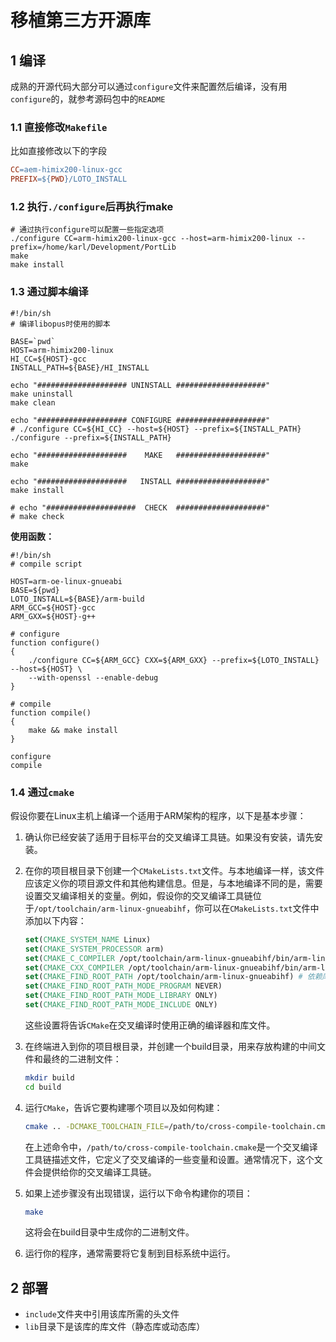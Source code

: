 # 移植第三方开源库

## 1 编译

成熟的开源代码大部分可以通过`configure`文件来配置然后编译，没有用`configure`的，就参考源码包中的`README`

### 1.1 直接修改`Makefile`

比如直接修改以下的字段

```makefile
CC=aem-himix200-linux-gcc
PREFIX=${PWD}/LOTO_INSTALL
```

### 1.2 执行`./configure`后再执行make

```shell
# 通过执行configure可以配置一些指定选项
./configure CC=arm-himix200-linux-gcc --host=arm-himix200-linux --prefix=/home/karl/Development/PortLib
make
make install
```

### 1.3 通过脚本编译

```shell
#!/bin/sh
# 编译libopus时使用的脚本

BASE=`pwd`
HOST=arm-himix200-linux
HI_CC=${HOST}-gcc
INSTALL_PATH=${BASE}/HI_INSTALL

echo "#################### UNINSTALL ####################"
make uninstall
make clean

echo "#################### CONFIGURE ####################"
# ./configure CC=${HI_CC} --host=${HOST} --prefix=${INSTALL_PATH}
./configure --prefix=${INSTALL_PATH}

echo "####################    MAKE   ####################"
make

echo "####################   INSTALL ####################"
make install

# echo "####################  CHECK  ####################"
# make check
```

**使用函数：**

```shell
#!/bin/sh
# compile script

HOST=arm-oe-linux-gnueabi
BASE=${pwd}
LOTO_INSTALL=${BASE}/arm-build
ARM_GCC=${HOST}-gcc
ARM_GXX=${HOST}-g++

# configure
function configure()
{
    ./configure CC=${ARM_GCC} CXX=${ARM_GXX} --prefix=${LOTO_INSTALL} --host=${HOST} \
    --with-openssl --enable-debug
}

# compile
function compile()
{
    make && make install
}

configure
compile
```

### 1.4  通过`cmake`

假设你要在Linux主机上编译一个适用于ARM架构的程序，以下是基本步骤：

1. 确认你已经安装了适用于目标平台的交叉编译工具链。如果没有安装，请先安装。

2. 在你的项目根目录下创建一个`CMakeLists.txt`文件。与本地编译一样，该文件应该定义你的项目源文件和其他构建信息。但是，与本地编译不同的是，需要设置交叉编译相关的变量。例如，假设你的交叉编译工具链位于`/opt/toolchain/arm-linux-gnueabihf`，你可以在`CMakeLists.txt`文件中添加以下内容：

   ```cmake
   set(CMAKE_SYSTEM_NAME Linux)
   set(CMAKE_SYSTEM_PROCESSOR arm)
   set(CMAKE_C_COMPILER /opt/toolchain/arm-linux-gnueabihf/bin/arm-linux-gnueabihf-gcc)
   set(CMAKE_CXX_COMPILER /opt/toolchain/arm-linux-gnueabihf/bin/arm-linux-gnueabihf-g++)
   set(CMAKE_FIND_ROOT_PATH /opt/toolchain/arm-linux-gnueabihf) # 依赖库索引目录，交叉编译时通常更改为zi
   set(CMAKE_FIND_ROOT_PATH_MODE_PROGRAM NEVER)
   set(CMAKE_FIND_ROOT_PATH_MODE_LIBRARY ONLY)
   set(CMAKE_FIND_ROOT_PATH_MODE_INCLUDE ONLY)
   ```

   这些设置将告诉`CMake`在交叉编译时使用正确的编译器和库文件。

3. 在终端进入到你的项目根目录，并创建一个build目录，用来存放构建的中间文件和最终的二进制文件：

   ```bash
   mkdir build
   cd build
   ```

4. 运行`CMake`，告诉它要构建哪个项目以及如何构建：

   ```bash
   cmake .. -DCMAKE_TOOLCHAIN_FILE=/path/to/cross-compile-toolchain.cmake
   ```

   在上述命令中，`/path/to/cross-compile-toolchain.cmake`是一个交叉编译工具链描述文件，它定义了交叉编译的一些变量和设置。通常情况下，这个文件会提供给你的交叉编译工具链。

5. 如果上述步骤没有出现错误，运行以下命令构建你的项目：

   ```bash
   make
   ```

   这将会在build目录中生成你的二进制文件。

6. 运行你的程序，通常需要将它复制到目标系统中运行。

## 2 部署

- `include`文件夹中引用该库所需的头文件
- `lib`目录下是该库的库文件（静态库或动态库）

